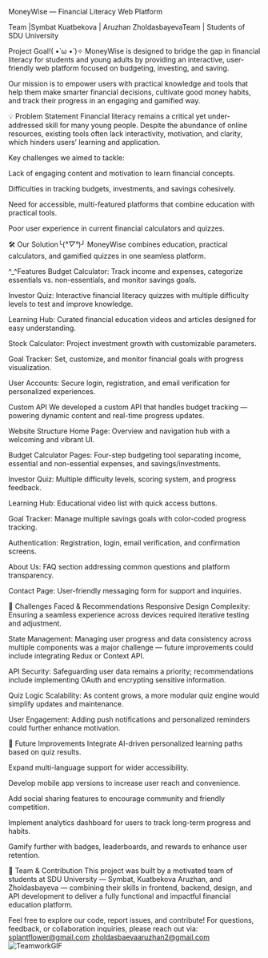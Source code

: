 MoneyWise — Financial Literacy Web Platform

Team |Symbat Kuatbekova | Aruzhan ZholdasbayevaTeam | 
Students of SDU University

 Project Goal!( •̀ ω •́ )✧
MoneyWise is designed to bridge the gap in financial literacy for students and young adults by providing an interactive, user-friendly web platform focused on budgeting, investing, and saving.

Our mission is to empower users with practical knowledge and tools that help them make smarter financial decisions, cultivate good money habits, and track their progress in an engaging and gamified way.

💡 Problem Statement
Financial literacy remains a critical yet under-addressed skill for many young people. Despite the abundance of online resources, existing tools often lack interactivity, motivation, and clarity, which hinders users’ learning and application.

Key challenges we aimed to tackle:

Lack of engaging content and motivation to learn financial concepts.

Difficulties in tracking budgets, investments, and savings cohesively.

Need for accessible, multi-featured platforms that combine education with practical tools.

Poor user experience in current financial calculators and quizzes.

🛠 Our Solution╰(*°▽°*)╯
MoneyWise combines education, practical calculators, and gamified quizzes in one seamless platform.

^_^Features
Budget Calculator: Track income and expenses, categorize essentials vs. non-essentials, and monitor savings goals.

Investor Quiz: Interactive financial literacy quizzes with multiple difficulty levels to test and improve knowledge.

Learning Hub: Curated financial education videos and articles designed for easy understanding.

Stock Calculator: Project investment growth with customizable parameters.

Goal Tracker: Set, customize, and monitor financial goals with progress visualization.

User Accounts: Secure login, registration, and email verification for personalized experiences.

Custom API
We developed a custom API that handles budget tracking — powering dynamic content and real-time progress updates.

Website Structure
Home Page: Overview and navigation hub with a welcoming and vibrant UI.

Budget Calculator Pages: Four-step budgeting tool separating income, essential and non-essential expenses, and savings/investments.

Investor Quiz: Multiple difficulty levels, scoring system, and progress feedback.

Learning Hub: Educational video list with quick access buttons.

Goal Tracker: Manage multiple savings goals with color-coded progress tracking.

Authentication: Registration, login, email verification, and confirmation screens.

About Us: FAQ section addressing common questions and platform transparency.

Contact Page: User-friendly messaging form for support and inquiries.

🎯 Challenges Faced & Recommendations
Responsive Design Complexity: Ensuring a seamless experience across devices required iterative testing and adjustment.

State Management: Managing user progress and data consistency across multiple components was a major challenge — future improvements could include integrating Redux or Context API.

API Security: Safeguarding user data remains a priority; recommendations include implementing OAuth and encrypting sensitive information.

Quiz Logic Scalability: As content grows, a more modular quiz engine would simplify updates and maintenance.

User Engagement: Adding push notifications and personalized reminders could further enhance motivation.

🔮 Future Improvements
Integrate AI-driven personalized learning paths based on quiz results.

Expand multi-language support for wider accessibility.

Develop mobile app versions to increase user reach and convenience.

Add social sharing features to encourage community and friendly competition.

Implement analytics dashboard for users to track long-term progress and habits.

Gamify further with badges, leaderboards, and rewards to enhance user retention.

🙌 Team & Contribution
This project was built by a motivated team of students at SDU University — Symbat, Kuatbekova Aruzhan, and Zholdasbayeva — combining their skills in frontend, backend, design, and API development to deliver a fully functional and impactful financial education platform.

Feel free to explore our code, report issues, and contribute! 
For questions, feedback, or collaboration inquiries, please reach out via: 
splantflower@gmail.com 
zholdasbaevaaruzhan2@gmail.com  
![TeamworkGIF](https://github.com/user-attachments/assets/5926233e-b55f-434e-9edc-a30d1312495a)

